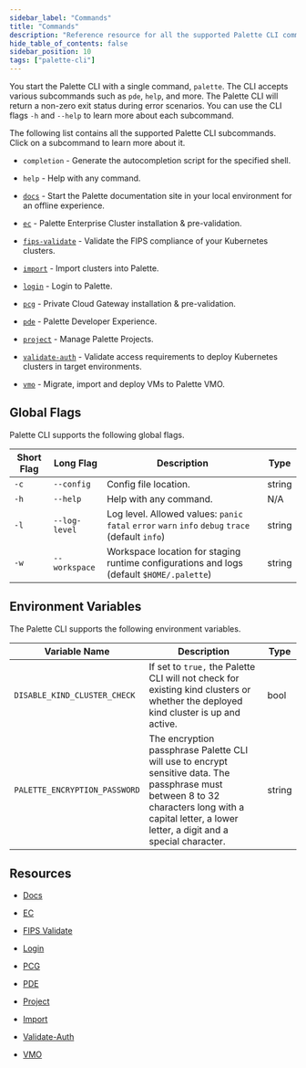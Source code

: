 ```yaml
---
sidebar_label: "Commands"
title: "Commands"
description: "Reference resource for all the supported Palette CLI commands."
hide_table_of_contents: false
sidebar_position: 10
tags: ["palette-cli"]
---
```


You start the Palette CLI with a single command, `palette`. The CLI accepts various subcommands such as `pde`, `help`,
and more. The Palette CLI will return a non-zero exit status during error scenarios. You can use the CLI flags `-h` and
`--help` to learn more about each subcommand.

The following list contains all the supported Palette CLI subcommands. Click on a subcommand to learn more about it.

- `completion` - Generate the autocompletion script for the specified shell.

- `help` - Help with any command.

- [`docs`](docs.md) - Start the Palette documentation site in your local environment for an offline experience.

- [`ec`](ec.md) - Palette Enterprise Cluster installation & pre-validation.

- [`fips-validate`](fips-validate.md) - Validate the FIPS compliance of your Kubernetes clusters.

- [`import`](import.md) - Import clusters into Palette.

- [`login`](login.md) - Login to Palette.

- [`pcg`](pcg.md) - Private Cloud Gateway installation & pre-validation.

- [`pde`](pde.md) - Palette Developer Experience.

- [`project`](project.md) - Manage Palette Projects.

- [`validate-auth`](./validate-auth.md) - Validate access requirements to deploy Kubernetes clusters in target
  environments.

- [`vmo`](vmo.md) - Migrate, import and deploy VMs to Palette VMO.

## Global Flags

Palette CLI supports the following global flags.

| Short Flag | Long Flag     | Description                                                                                       | Type   |
| ---------- | ------------- | ------------------------------------------------------------------------------------------------- | ------ |
| `-c`       | `--config`    | Config file location.                                                                             | string |
| `-h`       | `--help`      | Help with any command.                                                                            | N/A    |
| `-l`       | `--log-level` | Log level. Allowed values: `panic` `fatal` `error` `warn` `info` `debug` `trace` (default `info`) | string |
| `-w`       | `--workspace` | Workspace location for staging runtime configurations and logs (default `$HOME/.palette`)         | string |

## Environment Variables

The Palette CLI supports the following environment variables.

| Variable Name                 | Description                                                                                                                                                                                           | Type   |
| ----------------------------- | ----------------------------------------------------------------------------------------------------------------------------------------------------------------------------------------------------- | ------ |
| `DISABLE_KIND_CLUSTER_CHECK`  | If set to `true,` the Palette CLI will not check for existing kind clusters or whether the deployed kind cluster is up and active.                                                                    | bool   |
| `PALETTE_ENCRYPTION_PASSWORD` | The encryption passphrase Palette CLI will use to encrypt sensitive data. The passphrase must between 8 to 32 characters long with a capital letter, a lower letter, a digit and a special character. | string |

## Resources

- [Docs](docs.md)

- [EC](ec.md)

- [FIPS Validate](fips-validate.md)

- [Login](login.md)

- [PCG](pcg.md)

- [PDE](pde.md)

- [Project](project.md)

- [Import](import.md)

- [Validate-Auth](./validate-auth.md)

- [VMO](vmo.md)
